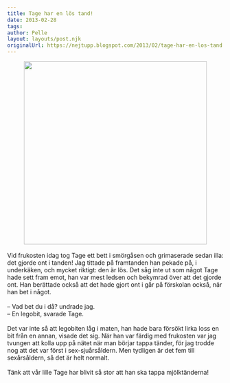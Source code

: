 ```yaml
---
title: Tage har en lös tand!
date: 2013-02-28
tags: 	
author: Pelle
layout: layouts/post.njk
originalUrl: https://nejtupp.blogspot.com/2013/02/tage-har-en-los-tand.html
---
```


<div class="separator" style="clear: both; text-align: center;"><img src="../../../../img/Tages+tand+a%CC%88r+lo%CC%88s-PERK1656.jpg" width="426"></div><div><br></div>Vid frukosten idag tog Tage ett bett i smörgåsen och grimaserade sedan illa: det gjorde ont i tanden! Jag tittade på framtanden han pekade på, i underkäken, och mycket riktigt: den är lös. Det såg inte ut som något Tage hade sett fram emot, han var mest ledsen och bekymrad över att det gjorde ont. Han berättade också att det hade gjort ont i går på förskolan också, när han bet i något. <div><br></div><div>– Vad bet du i då? undrade jag.</div><div>– En legobit, svarade Tage.</div><div><br></div><div>Det var inte så att legobiten låg i maten, han hade bara försökt lirka loss en bit från en annan, visade det sig. När han var färdig med frukosten var jag tvungen att kolla upp på nätet när man börjar tappa tänder, för jag trodde nog att det var först i sex-sjuårsåldern. Men tydligen är det fem till sexårsåldern, så det är helt normalt.</div><div><br></div><div>Tänk att vår lille Tage har blivit så stor att han ska tappa mjölktänderna!</div><div><br></div><div><br></div>
